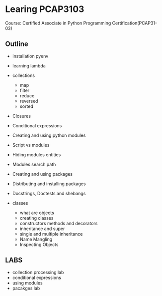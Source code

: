 # Learing PCAP3103

Course: Certified Associate in Python Programming Certification(PCAP31-03)

## Outline

- installation pyenv

- learning lambda

- collections
  - map
  - filter
  - reduce
  - reversed
  - sorted

- Closures
- Conditional expressions
- Creating and using python modules
- Script vs modules
- Hiding modules entities
- Modules search path
- Creating and using packages
- Distributing and installing packages
- Docstrings, Doctests and shebangs
- classes
  - what are objects
  - creating classes
  - constructors methods and decorators
  - inheritance and super
  - single and multiple inheritance
  - Name Mangling
  - Inspecting Objects

## LABS

- collection processing lab
- conditional expressions
- using modules
- pacakges lab
